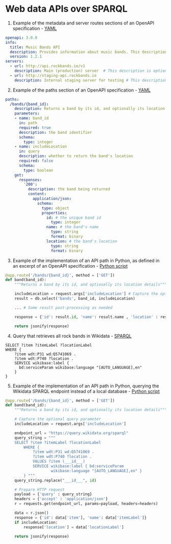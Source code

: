# Web data APIs over SPARQL

1. Example of the metadata and server routes sections of an OpenAPI specification - [YAML](./example1.yaml)

```yaml
openapi: 3.0.0
info:
  title: Music Bands API
  description: Provides information about music bands. This description supports [CommonMark](http://commonmark.org/) or HTML syntax.
  version: 1.2.1
servers:
  - url: http://api.rockbands.io/v1
    description: Main (production) server  # This description is optional
  - url: http://staging-api.rockbands.io
    description: Internal staging server for testing # This description is optional
```

2. Example of the paths section of an OpenAPI specification - [YAML](./example2.yaml)

```yaml
paths:
  /bands/{band_id}:
    description: Returns a band by its id, and optionally its location details
    parameters:
    - name: band_id
      in: path
      required: true
      description: the band identifier
      schema:
        type: integer
    - name: includeLocation
      in: query
      description: whether to return the band's location
      required: false
      schema:
        type: boolean
    get:
      responses:
        '200':
          description: the band being returned
          content:
            application/json:
              schema:
                type: object
                properties:
                  id: # the unique band id
                    type: integer
                  name: # the band's name
                    type: string
                    format: binary
                  location: # the band's location
                    type: string
                    format: binary
```

3. Example of the implementation of an API path in Python, as defined in an excerpt of an OpenAPI specification - [Python script](./example3.py)

```python
@app.route('/bands/{band_id}', method = ['GET'])
def band(band_id):
    """Returns a band by its id, and optionally its location details"""

    includeLocation = request.args['includeLocation'] # Capture the optional query parameter
    result = db.select('bands', band_id, includeLocation)

    ... # Some result post-processing as needed

    response = {'id': result.id, 'name': result.name , 'location' : result.location }

    return jsonify(response)
```

4. Query that retrieves all rock bands in Wikidata - [SPARQL](./example4.rq)

```sparql
SELECT ?item ?itemLabel ?locationLabel
WHERE {
    ?item wdt:P31 wd:Q5741069 .
    ?item wdt:P740 ?location .
    SERVICE wikibase:label {
      bd:serviceParam wikibase:language "[AUTO_LANGUAGE],en"
    }
}
```

5. Example of the implementation of an API path in Python, querying the Wikidata SPARQL endpoint instead of a local database - [Python script](./example5.py)

```python
@app.route('/bands/{band_id}', method = ['GET'])
def band(band_id):
    """Returns a band by its id, and optionally its location details"""

    # Capture the optional query parameter
    includeLocation = request.args['includeLocation']

    endpoint_url = "https://query.wikidata.org/sparql"
    query_string = """
    SELECT ?item ?itemLabel ?locationLabel
        WHERE {
            ?item wdt:P31 wd:Q5741069 .
            ?item wdt:P740 ?location .
            VALUES ?item (___id___)
            SERVICE wikibase:label { bd:serviceParam
                    wikibase:language "[AUTO_LANGUAGE],en" }
        } """
    query_string.replace("___id___", id)

    # Prepare HTTP request
    payload = {'query' : query_string}
    headers = {'accept' : 'application/json'}
    r = requests.get(endpoint_url, params=payload, headers=headers)

    data = r.json()
    response = {'id': data['item'], 'name': data['itemLabel']}
    if includeLocation:
        response['location'] = data['locationLabel']

    return jsonify(response)
```
